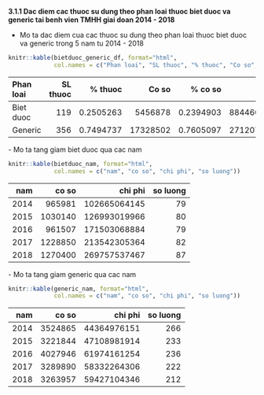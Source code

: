 **3.1.1 Dac diem cac thuoc su dung theo phan loai thuoc biet duoc va generic tai benh vien TMHH giai doan 2014 - 2018**

-   Mo ta dac diem cua cac thuoc su dung theo phan loai thuoc biet duoc va generic trong 5 nam tu 2014 - 2018

``` r
knitr::kable(bietduoc_generic_df, format="html", 
             col.names = c("Phan loai", "SL thuoc", "% thuoc", "Co so", "% co so", "Chi phi", "% chi phi"))
```

<table>
<thead>
<tr>
<th style="text-align:left;">
Phan loai
</th>
<th style="text-align:right;">
SL thuoc
</th>
<th style="text-align:right;">
% thuoc
</th>
<th style="text-align:right;">
Co so
</th>
<th style="text-align:right;">
% co so
</th>
<th style="text-align:right;">
Chi phi
</th>
<th style="text-align:right;">
% chi phi
</th>
</tr>
</thead>
<tbody>
<tr>
<td style="text-align:left;">
Biet duoc
</td>
<td style="text-align:right;">
119
</td>
<td style="text-align:right;">
0.2505263
</td>
<td style="text-align:right;">
5456878
</td>
<td style="text-align:right;">
0.2394903
</td>
<td style="text-align:right;">
884460995826
</td>
<td style="text-align:right;">
0.7653241
</td>
</tr>
<tr>
<td style="text-align:left;">
Generic
</td>
<td style="text-align:right;">
356
</td>
<td style="text-align:right;">
0.7494737
</td>
<td style="text-align:right;">
17328502
</td>
<td style="text-align:right;">
0.7605097
</td>
<td style="text-align:right;">
271207487971
</td>
<td style="text-align:right;">
0.2346759
</td>
</tr>
</tbody>
</table>
-   Mo ta tang giam biet duoc qua cac nam

``` r
knitr::kable(bietduoc_nam, format="html", 
             col.names = c("nam", "co so", "chi phi", "so luong"))
```

<table>
<thead>
<tr>
<th style="text-align:right;">
nam
</th>
<th style="text-align:right;">
co so
</th>
<th style="text-align:right;">
chi phi
</th>
<th style="text-align:right;">
so luong
</th>
</tr>
</thead>
<tbody>
<tr>
<td style="text-align:right;">
2014
</td>
<td style="text-align:right;">
965981
</td>
<td style="text-align:right;">
102665064145
</td>
<td style="text-align:right;">
79
</td>
</tr>
<tr>
<td style="text-align:right;">
2015
</td>
<td style="text-align:right;">
1030140
</td>
<td style="text-align:right;">
126993019966
</td>
<td style="text-align:right;">
80
</td>
</tr>
<tr>
<td style="text-align:right;">
2016
</td>
<td style="text-align:right;">
961507
</td>
<td style="text-align:right;">
171503068884
</td>
<td style="text-align:right;">
79
</td>
</tr>
<tr>
<td style="text-align:right;">
2017
</td>
<td style="text-align:right;">
1228850
</td>
<td style="text-align:right;">
213542305364
</td>
<td style="text-align:right;">
82
</td>
</tr>
<tr>
<td style="text-align:right;">
2018
</td>
<td style="text-align:right;">
1270400
</td>
<td style="text-align:right;">
269757537467
</td>
<td style="text-align:right;">
87
</td>
</tr>
</tbody>
</table>
-   Mo ta tang giam generic qua cac nam

``` r
knitr::kable(generic_nam, format="html", 
             col.names = c("nam", "co so", "chi phi", "so luong"))
```

<table>
<thead>
<tr>
<th style="text-align:right;">
nam
</th>
<th style="text-align:right;">
co so
</th>
<th style="text-align:right;">
chi phi
</th>
<th style="text-align:right;">
so luong
</th>
</tr>
</thead>
<tbody>
<tr>
<td style="text-align:right;">
2014
</td>
<td style="text-align:right;">
3524865
</td>
<td style="text-align:right;">
44364976151
</td>
<td style="text-align:right;">
266
</td>
</tr>
<tr>
<td style="text-align:right;">
2015
</td>
<td style="text-align:right;">
3221844
</td>
<td style="text-align:right;">
47108981914
</td>
<td style="text-align:right;">
233
</td>
</tr>
<tr>
<td style="text-align:right;">
2016
</td>
<td style="text-align:right;">
4027946
</td>
<td style="text-align:right;">
61974161254
</td>
<td style="text-align:right;">
236
</td>
</tr>
<tr>
<td style="text-align:right;">
2017
</td>
<td style="text-align:right;">
3289890
</td>
<td style="text-align:right;">
58332264306
</td>
<td style="text-align:right;">
222
</td>
</tr>
<tr>
<td style="text-align:right;">
2018
</td>
<td style="text-align:right;">
3263957
</td>
<td style="text-align:right;">
59427104346
</td>
<td style="text-align:right;">
212
</td>
</tr>
</tbody>
</table>
